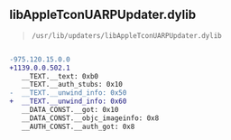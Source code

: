 ## libAppleTconUARPUpdater.dylib

> `/usr/lib/updaters/libAppleTconUARPUpdater.dylib`

```diff

-975.120.15.0.0
+1139.0.0.502.1
   __TEXT.__text: 0xb0
   __TEXT.__auth_stubs: 0x10
-  __TEXT.__unwind_info: 0x50
+  __TEXT.__unwind_info: 0x60
   __DATA_CONST.__got: 0x10
   __DATA_CONST.__objc_imageinfo: 0x8
   __AUTH_CONST.__auth_got: 0x8

```
